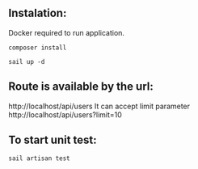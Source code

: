 ## Instalation:
Docker required to run application.
```
composer install
```
```
sail up -d
```
## Route is available by the url:
http://localhost/api/users
It can accept limit parameter
http://localhost/api/users?limit=10
## To start unit test:
```
sail artisan test
```
